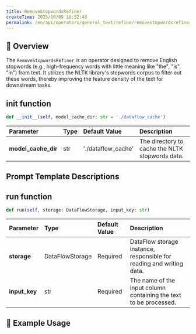 ```yaml
---
title: RemoveStopwordsRefiner
createTime: 2025/10/09 16:52:48
permalink: /en/api/operators/general_text/refine/removestopwordsrefiner/
---
```


## 📘 Overview

The `RemoveStopwordsRefiner` is an operator designed to remove English stopwords (e.g., high-frequency words with little meaning like "the", "is", "in") from text. It utilizes the NLTK library's stopwords corpus to filter out these words, thereby improving the feature density of the text for downstream tasks.

## __init__ function

```python
def __init__(self, model_cache_dir: str = './dataflow_cache')
```

| Parameter | Type | Default Value | Description |
| :--- | :--- | :--- | :--- |
| **model_cache_dir** | str | './dataflow_cache' | The directory to cache the NLTK stopwords data. |

## Prompt Template Descriptions

## run function

```python
def run(self, storage: DataFlowStorage, input_key: str)
```

| Parameter | Type | Default Value | Description |
| :--- | :--- | :--- | :--- |
| **storage** | DataFlowStorage | Required | DataFlow storage instance, responsible for reading and writing data. |
| **input_key** | str | Required | The name of the input column containing the text to be processed. |

## 🧠 Example Usage

